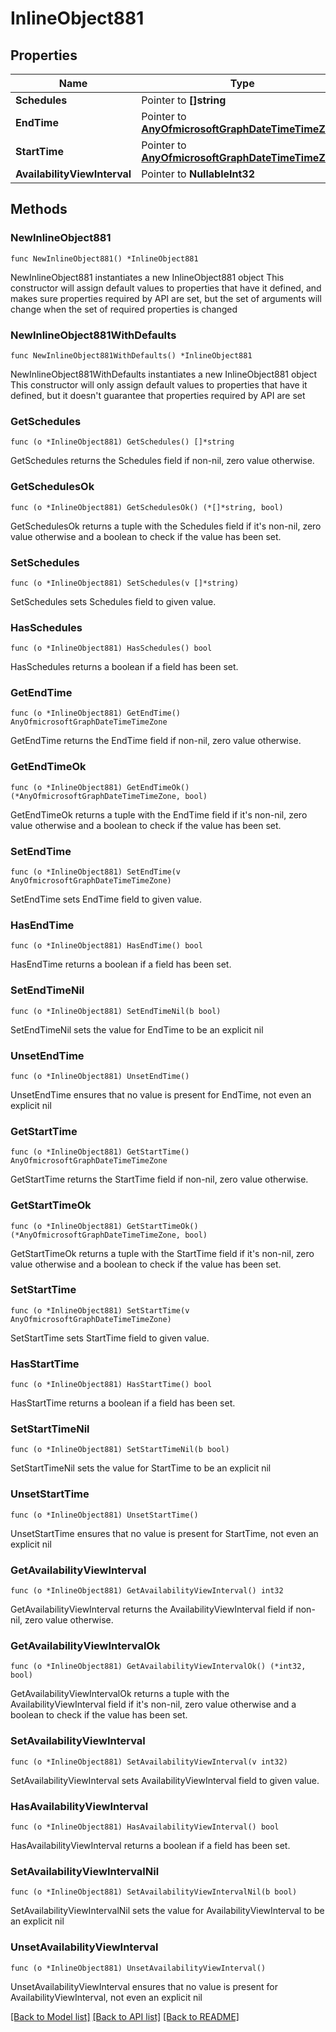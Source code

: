 # InlineObject881

## Properties

Name | Type | Description | Notes
------------ | ------------- | ------------- | -------------
**Schedules** | Pointer to **[]string** |  | [optional] 
**EndTime** | Pointer to [**AnyOfmicrosoftGraphDateTimeTimeZone**](anyOf&lt;microsoft.graph.dateTimeTimeZone&gt;.md) |  | [optional] 
**StartTime** | Pointer to [**AnyOfmicrosoftGraphDateTimeTimeZone**](anyOf&lt;microsoft.graph.dateTimeTimeZone&gt;.md) |  | [optional] 
**AvailabilityViewInterval** | Pointer to **NullableInt32** |  | [optional] 

## Methods

### NewInlineObject881

`func NewInlineObject881() *InlineObject881`

NewInlineObject881 instantiates a new InlineObject881 object
This constructor will assign default values to properties that have it defined,
and makes sure properties required by API are set, but the set of arguments
will change when the set of required properties is changed

### NewInlineObject881WithDefaults

`func NewInlineObject881WithDefaults() *InlineObject881`

NewInlineObject881WithDefaults instantiates a new InlineObject881 object
This constructor will only assign default values to properties that have it defined,
but it doesn't guarantee that properties required by API are set

### GetSchedules

`func (o *InlineObject881) GetSchedules() []*string`

GetSchedules returns the Schedules field if non-nil, zero value otherwise.

### GetSchedulesOk

`func (o *InlineObject881) GetSchedulesOk() (*[]*string, bool)`

GetSchedulesOk returns a tuple with the Schedules field if it's non-nil, zero value otherwise
and a boolean to check if the value has been set.

### SetSchedules

`func (o *InlineObject881) SetSchedules(v []*string)`

SetSchedules sets Schedules field to given value.

### HasSchedules

`func (o *InlineObject881) HasSchedules() bool`

HasSchedules returns a boolean if a field has been set.

### GetEndTime

`func (o *InlineObject881) GetEndTime() AnyOfmicrosoftGraphDateTimeTimeZone`

GetEndTime returns the EndTime field if non-nil, zero value otherwise.

### GetEndTimeOk

`func (o *InlineObject881) GetEndTimeOk() (*AnyOfmicrosoftGraphDateTimeTimeZone, bool)`

GetEndTimeOk returns a tuple with the EndTime field if it's non-nil, zero value otherwise
and a boolean to check if the value has been set.

### SetEndTime

`func (o *InlineObject881) SetEndTime(v AnyOfmicrosoftGraphDateTimeTimeZone)`

SetEndTime sets EndTime field to given value.

### HasEndTime

`func (o *InlineObject881) HasEndTime() bool`

HasEndTime returns a boolean if a field has been set.

### SetEndTimeNil

`func (o *InlineObject881) SetEndTimeNil(b bool)`

 SetEndTimeNil sets the value for EndTime to be an explicit nil

### UnsetEndTime
`func (o *InlineObject881) UnsetEndTime()`

UnsetEndTime ensures that no value is present for EndTime, not even an explicit nil
### GetStartTime

`func (o *InlineObject881) GetStartTime() AnyOfmicrosoftGraphDateTimeTimeZone`

GetStartTime returns the StartTime field if non-nil, zero value otherwise.

### GetStartTimeOk

`func (o *InlineObject881) GetStartTimeOk() (*AnyOfmicrosoftGraphDateTimeTimeZone, bool)`

GetStartTimeOk returns a tuple with the StartTime field if it's non-nil, zero value otherwise
and a boolean to check if the value has been set.

### SetStartTime

`func (o *InlineObject881) SetStartTime(v AnyOfmicrosoftGraphDateTimeTimeZone)`

SetStartTime sets StartTime field to given value.

### HasStartTime

`func (o *InlineObject881) HasStartTime() bool`

HasStartTime returns a boolean if a field has been set.

### SetStartTimeNil

`func (o *InlineObject881) SetStartTimeNil(b bool)`

 SetStartTimeNil sets the value for StartTime to be an explicit nil

### UnsetStartTime
`func (o *InlineObject881) UnsetStartTime()`

UnsetStartTime ensures that no value is present for StartTime, not even an explicit nil
### GetAvailabilityViewInterval

`func (o *InlineObject881) GetAvailabilityViewInterval() int32`

GetAvailabilityViewInterval returns the AvailabilityViewInterval field if non-nil, zero value otherwise.

### GetAvailabilityViewIntervalOk

`func (o *InlineObject881) GetAvailabilityViewIntervalOk() (*int32, bool)`

GetAvailabilityViewIntervalOk returns a tuple with the AvailabilityViewInterval field if it's non-nil, zero value otherwise
and a boolean to check if the value has been set.

### SetAvailabilityViewInterval

`func (o *InlineObject881) SetAvailabilityViewInterval(v int32)`

SetAvailabilityViewInterval sets AvailabilityViewInterval field to given value.

### HasAvailabilityViewInterval

`func (o *InlineObject881) HasAvailabilityViewInterval() bool`

HasAvailabilityViewInterval returns a boolean if a field has been set.

### SetAvailabilityViewIntervalNil

`func (o *InlineObject881) SetAvailabilityViewIntervalNil(b bool)`

 SetAvailabilityViewIntervalNil sets the value for AvailabilityViewInterval to be an explicit nil

### UnsetAvailabilityViewInterval
`func (o *InlineObject881) UnsetAvailabilityViewInterval()`

UnsetAvailabilityViewInterval ensures that no value is present for AvailabilityViewInterval, not even an explicit nil

[[Back to Model list]](../README.md#documentation-for-models) [[Back to API list]](../README.md#documentation-for-api-endpoints) [[Back to README]](../README.md)


